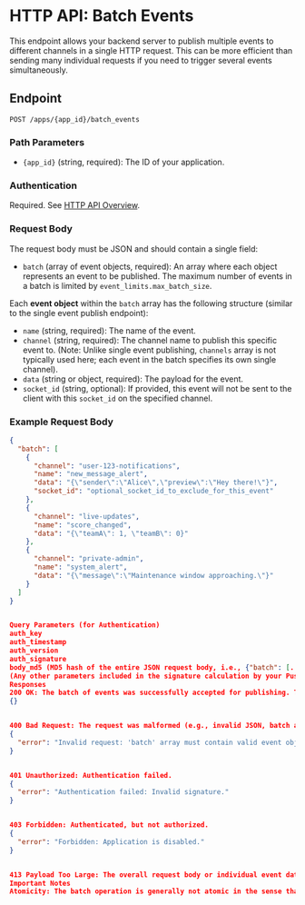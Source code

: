 # HTTP API: Batch Events

This endpoint allows your backend server to publish multiple events to different channels in a single HTTP request. This can be more efficient than sending many individual requests if you need to trigger several events simultaneously.

## Endpoint

`POST /apps/{app_id}/batch_events`

### Path Parameters

* `{app_id}` (string, required): The ID of your application.

### Authentication

Required. See [HTTP API Overview](./../http-api.md#authentication).

### Request Body

The request body must be JSON and should contain a single field:

* `batch` (array of event objects, required): An array where each object represents an event to be published. The maximum number of events in a batch is limited by `event_limits.max_batch_size`.

Each **event object** within the `batch` array has the following structure (similar to the single event publish endpoint):

* `name` (string, required): The name of the event.
* `channel` (string, required): The channel name to publish this specific event to. (Note: Unlike single event publishing, `channels` array is not typically used here; each event in the batch specifies its own single channel).
* `data` (string or object, required): The payload for the event.
* `socket_id` (string, optional): If provided, this event will not be sent to the client with this `socket_id` on the specified channel.

### Example Request Body

```json
{
  "batch": [
    {
      "channel": "user-123-notifications",
      "name": "new_message_alert",
      "data": "{\"sender\":\"Alice\",\"preview\":\"Hey there!\"}",
      "socket_id": "optional_socket_id_to_exclude_for_this_event"
    },
    {
      "channel": "live-updates",
      "name": "score_changed",
      "data": "{\"teamA\": 1, \"teamB\": 0}"
    },
    {
      "channel": "private-admin",
      "name": "system_alert",
      "data": "{\"message\":\"Maintenance window approaching.\"}"
    }
  ]
}


Query Parameters (for Authentication)
auth_key
auth_timestamp
auth_version
auth_signature
body_md5 (MD5 hash of the entire JSON request body, i.e., {"batch": [...]})
(Any other parameters included in the signature calculation by your Pusher server library)
Responses
200 OK: The batch of events was successfully accepted for publishing. The response body is typically an empty JSON object {}.
{}


400 Bad Request: The request was malformed (e.g., invalid JSON, batch array missing or malformed, individual events missing required fields, payload too large, too many events in batch).
{
  "error": "Invalid request: 'batch' array must contain valid event objects."
}


401 Unauthorized: Authentication failed.
{
  "error": "Authentication failed: Invalid signature."
}


403 Forbidden: Authenticated, but not authorized.
{
  "error": "Forbidden: Application is disabled."
}


413 Payload Too Large: The overall request body or individual event data payloads exceed configured limits.
Important Notes
Atomicity: The batch operation is generally not atomic in the sense that if one event in the batch is invalid, others might still be processed,
